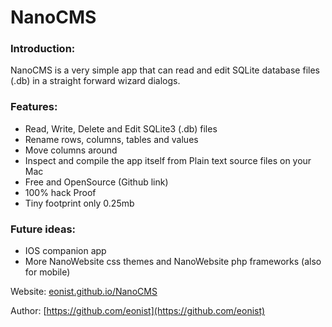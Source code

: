 # NanoCMS

### Introduction:
NanoCMS is a very simple app that can read and edit SQLite database files (.db) in a straight forward wizard dialogs.

### Features:
- Read, Write, Delete and Edit SQLite3 (.db) files
- Rename rows, columns, tables and values
- Move columns around
- Inspect and compile the app itself from Plain text source files on your Mac
- Free and OpenSource (Github link)
- 100% hack Proof
- Tiny footprint only 0.25mb

### Future ideas:
- IOS companion app
- More NanoWebsite css themes and NanoWebsite php frameworks (also for mobile)

Website: [eonist.github.io/NanoCMS](http://eonist.github.io/NanoCMS/)

Author: [https://github.com/eonist](https://github.com/eonist)
